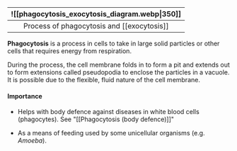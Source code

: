 | ![[phagocytosis_exocytosis_diagram.webp\|350]] |
| :--------------------------------------------: |
|   Process of phagocytosis and [[exocytosis]]   |

**Phagocytosis** is a process in cells to take in large solid particles or other cells that requires energy from respiration.

During the process, the cell membrane folds in to form a pit and extends out to form extensions called pseudopodia to enclose the particles in a vacuole. It is possible due to the flexible, fluid nature of the cell membrane.

#### Importance
- Helps with body defence against diseases in white blood cells (phagocytes).
  See "[[Phagocytosis (body defence)]]"

- As a means of feeding used by some unicellular organisms (e.g. *Amoeba*).
